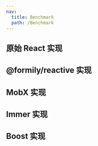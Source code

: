 ```yaml
---
nav:
  title: Benchmark
  path: /Benchmark
---
```


## 原始 React 实现

<code src="./origin.tsx"></code>

## @formily/reactive 实现

<code src="./formily.tsx"></code>

## MobX 实现

<code src="./mobx.tsx"></code>

## Immer 实现

<code src="./immer.tsx"></code>

## Boost 实现

<code src="./boost.tsx"></code>
